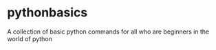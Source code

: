# pythonbasics

A collection of basic python commands for all who are beginners in the world of python
